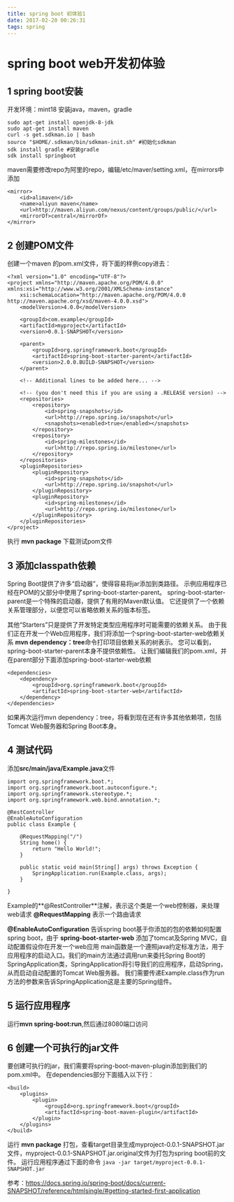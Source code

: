 ```yaml
---
title: spring boot 初体验1
date: 2017-02-20 00:26:31
tags: spring
---
```

# spring boot web开发初体验
## 1 spring boot安装

开发环境：mint18 安装java，maven，gradle
```
sudo apt-get install openjdk-8-jdk
sudo apt-get install maven
curl -s get.sdkman.io | bash
source "$HOME/.sdkman/bin/sdkman-init.sh" #初始化sdkman
sdk install gradle #安装gradle
sdk install springboot
```
<!-- more -->
maven需要修改repo为阿里的repo，编辑/etc/maver/setting.xml，在mirrors中添加
```
<mirror>
    <id>alimaven</id>
    <name>aliyun maven</name>
    <url>http://maven.aliyun.com/nexus/content/groups/public/</url>
    <mirrorOf>central</mirrorOf>        
</mirror>
```
## 2 创建POM文件
创建一个maven 的pom.xml文件，将下面的样例copy进去：

```
<?xml version="1.0" encoding="UTF-8"?>
<project xmlns="http://maven.apache.org/POM/4.0.0" xmlns:xsi="http://www.w3.org/2001/XMLSchema-instance"
    xsi:schemaLocation="http://maven.apache.org/POM/4.0.0 http://maven.apache.org/xsd/maven-4.0.0.xsd">
    <modelVersion>4.0.0</modelVersion>

    <groupId>com.example</groupId>
    <artifactId>myproject</artifactId>
    <version>0.0.1-SNAPSHOT</version>

    <parent>
        <groupId>org.springframework.boot</groupId>
        <artifactId>spring-boot-starter-parent</artifactId>
        <version>2.0.0.BUILD-SNAPSHOT</version>
    </parent>

    <!-- Additional lines to be added here... -->

    <!-- (you don't need this if you are using a .RELEASE version) -->
    <repositories>
        <repository>
            <id>spring-snapshots</id>
            <url>http://repo.spring.io/snapshot</url>
            <snapshots><enabled>true</enabled></snapshots>
        </repository>
        <repository>
            <id>spring-milestones</id>
            <url>http://repo.spring.io/milestone</url>
        </repository>
    </repositories>
    <pluginRepositories>
        <pluginRepository>
            <id>spring-snapshots</id>
            <url>http://repo.spring.io/snapshot</url>
        </pluginRepository>
        <pluginRepository>
            <id>spring-milestones</id>
            <url>http://repo.spring.io/milestone</url>
        </pluginRepository>
    </pluginRepositories>
</project>
```

执行 **mvn package** 下载测试pom文件

## 3 添加classpath依赖
Spring Boot提供了许多“启动器”，使得容易将jar添加到类路径。 示例应用程序已经在POM的父部分中使用了spring-boot-starter-parent。 spring-boot-starter-parent是一个特殊的启动器，提供了有用的Maven默认值。 它还提供了一个依赖关系管理部分，以便您可以省略依赖关系的版本标签。

其他“Starters”只是提供了开发特定类型应用程序时可能需要的依赖关系。 由于我们正在开发一个Web应用程序，我们将添加一个spring-boot-starter-web依赖关系
**mvn dependency：tree**命令打印项目依赖关系的树表示。 您可以看到，spring-boot-starter-parent本身不提供依赖性。 让我们编辑我们的pom.xml，并在parent部分下面添加spring-boot-starter-web依赖
```
<dependencies>
    <dependency>
        <groupId>org.springframework.boot</groupId>
        <artifactId>spring-boot-starter-web</artifactId>
    </dependency>
</dependencies>
```
如果再次运行mvn dependency：tree，将看到现在还有许多其他依赖项，包括Tomcat Web服务器和Spring Boot本身。
## 4 测试代码
添加**src/main/java/Example.java**文件
```
import org.springframework.boot.*;
import org.springframework.boot.autoconfigure.*;
import org.springframework.stereotype.*;
import org.springframework.web.bind.annotation.*;

@RestController
@EnableAutoConfiguration
public class Example {

    @RequestMapping("/")
    String home() {
        return "Hello World!";
    }

    public static void main(String[] args) throws Exception {
        SpringApplication.run(Example.class, args);
    }

}
```
Example的**@RestController**注解，表示这个类是一个web控制器，来处理web请求
**@RequestMapping** 表示一个路由请求

**@EnableAutoConfiguration** 告诉spring boot基于你添加的包的依赖如何配置spring boot，由于 **spring-boot-starter-web** 添加了tomcat及Spring MVC，自动配置假设你在开发一个web应用
main函数是一个遵照java约定标准方法，用于应用程序的启动入口。我们的main方法通过调用run来委托Spring Boot的SpringApplication类，SpringApplication将引导我们的应用程序，启动Spring，从而启动自动配置的Tomcat Web服务器。 我们需要传递Example.class作为run方法的参数来告诉SpringApplication这是主要的Spring组件。
## 5 运行应用程序
运行**mvn spring-boot:run**,然后通过8080端口访问
## 6 创建一个可执行的jar文件
要创建可执行的jar，我们需要将spring-boot-maven-plugin添加到我们的pom.xml中。 在dependencies部分下面插入以下行：
```
<build>
    <plugins>
        <plugin>
            <groupId>org.springframework.boot</groupId>
            <artifactId>spring-boot-maven-plugin</artifactId>
        </plugin>
    </plugins>
</build>
```
运行 **mvn package** 打包，查看target目录生成myproject-0.0.1-SNAPSHOT.jar文件，myproject-0.0.1-SNAPSHOT.jar.original文件为打包为spring boot前的文件。
运行应用程序通过下面的命令
```java -jar target/myproject-0.0.1-SNAPSHOT.jar```

参考：https://docs.spring.io/spring-boot/docs/current-SNAPSHOT/reference/htmlsingle/#getting-started-first-application
